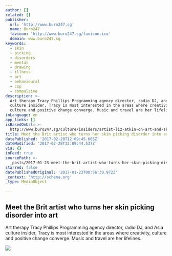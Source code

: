 ```yaml
---
author: []
related: []
publisher:
  url: 'http://www.buro247.sg'
  name: Buro247
  favicon: 'http://www.buro247.sg/favicon.ico'
  domain: www.buro247.sg
keywords:
  - skin
  - picking
  - disorders
  - mental
  - drawing
  - illness
  - art
  - behavioural
  - csp
  - compulsive
description: >-
  Art therapy Tracy Phillips Programming agency director, radio DJ, and Asia
  culture insider, Tracy is most interested in the areas where creativity,
  culture and positive change converge. Music and travel are her lifelines.
inLanguage: en
app_links: []
isBasedOnUrl: >-
  http://www.buro247.sg/culture/insiders/artist-liz-atkin-on-art-and-skin-picking-disorder.html
title: Meet the Brit artist who turns her skin picking disorder into art
datePublished: '2017-02-28T12:09:45.665Z'
dateModified: '2017-02-28T12:09:44.537Z'
via: {}
inFeed: true
sourcePath: >-
  _posts/2017-01-23-meet-the-brit-artist-who-turns-her-skin-picking-disorder-int.md
starred: false
datePublishedOriginal: '2017-01-23T00:56:38.972Z'
_context: 'http://schema.org'
_type: MediaObject

---
```

<article style=""><h1>Meet the Brit artist who turns her skin picking disorder into art</h1><p>Art therapy Tracy Phillips Programming agency director, radio DJ, and Asia culture insider, Tracy is most interested in the areas where creativity, culture and positive change converge. Music and travel are her lifelines.</p><img src="http://www.buro247.sg/thumb/640x960_8/images/culture/liz-atkin-silent-lament-buro247-sg-story_1.jpg" /></article>